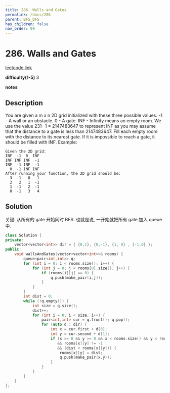 ```yaml
---
title: 286. Walls and Gates
permalink: /docs/286
parent: BFS_DFS
has_children: false
nav_order: 99
---
```

# 286. Walls and Gates
[leetcode link](https://leetcode.com/problems/walls-and-gates/)

**difficulty(1-5)** 
3

**notes**   


## Description
You are given a m x n 2D grid initialized with these three possible values.
-1 - A wall or an obstacle.
0 - A gate.
INF - Infinity means an empty room. We use the value 231- 1 = 2147483647 to represent INF as you may assume that the distance to a gate is less than 2147483647.
Fill each empty room with the distance to its nearest gate. If it is impossible to reach a gate, it should be filled with INF.
Example: 
```
Given the 2D grid:
INF  -1  0  INF
INF INF INF  -1
INF  -1 INF  -1
  0  -1 INF INF
After running your function, the 2D grid should be:
  3  -1   0   1
  2   2   1  -1
  1  -1   2  -1
  0  -1   3   4
```

## Solution

关键: 从所有的 gate 开始同时 BFS.
也就是说, 一开始就把所有 gate 加入 queue 中.

```c++
class Solution {
private:
    vector<vector<int>> dir = { {0,1}, {0,-1}, {1, 0} , {-1,0} };
public:
    void wallsAndGates(vector<vector<int>>& rooms) {
        queue<pair<int,int>> q;
        for (int i = 0; i < rooms.size(); i++) {
            for (int j = 0; j < rooms[0].size(); j++) {
                if (rooms[i][j] == 0) {
                    q.push(make_pair(i,j));
                }
            }
        }
        int dist = 0;
        while (!q.empty()) {
            int size = q.size();
            dist++;
            for (int i = 0; i < size; i++) {
                pair<int,int> cur = q.front(); q.pop();
                for (auto d : dir) {
                    int x = cur.first + d[0];
                    int y = cur.second + d[1];
                    if (x >= 0 && y >= 0 && x < rooms.size() && y < rooms[0].size()
                       && rooms[x][y] != -1
                       && (dist < rooms[x][y])) {
                        rooms[x][y] = dist;
                        q.push(make_pair(x,y));
                    }
                }
            }
        }
    }
};
```


<!-- 
Default label
{: .label }

Blue label
{: .label .label-blue }

Stable
{: .label .label-green }

New release
{: .label .label-purple }

Coming soon
{: .label .label-yellow }

Deprecated
{: .label .label-red } -->

